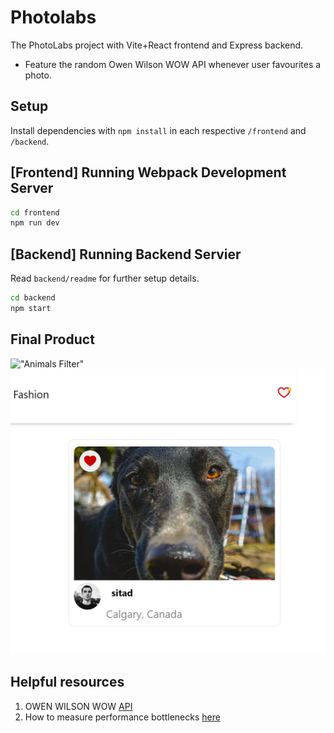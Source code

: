 # Photolabs
The PhotoLabs project with Vite+React frontend and Express backend.

* Feature the random Owen Wilson WOW API whenever user favourites a photo. 

## Setup

Install dependencies with `npm install` in each respective `/frontend` and `/backend`.

## [Frontend] Running Webpack Development Server

```sh
cd frontend
npm run dev 
```

## [Backend] Running Backend Servier

Read `backend/readme` for further setup details.

```sh
cd backend
npm start
```

## Final Product

!["Animals Filter"](https://github.com/missnhi/PhotoLabs/blob/main/docs/animals.png)
!["Notification of Favourites"](https://github.com/missnhi/PhotoLabs/blob/main/docs/likes-notif.png)

## Helpful resources
1. OWEN WILSON WOW [API](https://owen-wilson-wow-api.onrender.com/)
2. How to measure performance bottlenecks [here](https://legacy.reactjs.org/blog/2018/09/10/introducing-the-react-profiler.html#profiling-an-application)
